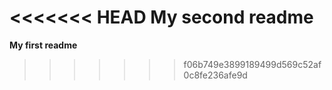 <<<<<<< HEAD
My second readme
=======
**My first readme**
>>>>>>> f06b749e3899189499d569c52af0c8fe236afe9d
